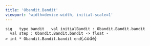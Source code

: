 ```yaml
---
title: 'Obandit.Bandit'
viewport: 'width=device-width, initial-scale=1'
---
```


`sig   type bandit   val initialBandit : Obandit.Bandit.bandit   val step : Obandit.Bandit.bandit -> float -> int * Obandit.Bandit.bandit end`{.code}
